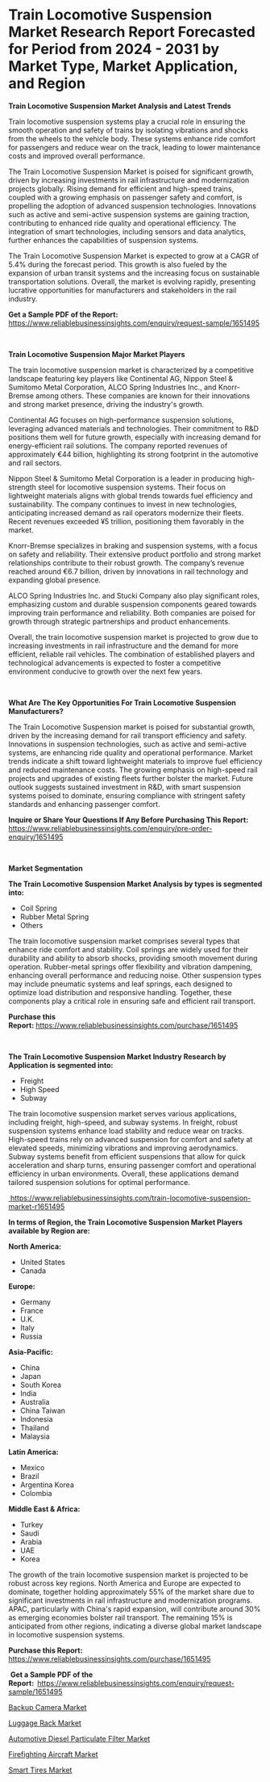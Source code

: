 <p><h1>Train Locomotive Suspension Market Research Report Forecasted for Period from 2024 -  2031 by Market Type, Market Application, and Region</h1></p><p><strong>Train Locomotive Suspension Market Analysis and Latest Trends</strong></p>
<p><p>Train locomotive suspension systems play a crucial role in ensuring the smooth operation and safety of trains by isolating vibrations and shocks from the wheels to the vehicle body. These systems enhance ride comfort for passengers and reduce wear on the track, leading to lower maintenance costs and improved overall performance.</p><p>The Train Locomotive Suspension Market is poised for significant growth, driven by increasing investments in rail infrastructure and modernization projects globally. Rising demand for efficient and high-speed trains, coupled with a growing emphasis on passenger safety and comfort, is propelling the adoption of advanced suspension technologies. Innovations such as active and semi-active suspension systems are gaining traction, contributing to enhanced ride quality and operational efficiency. The integration of smart technologies, including sensors and data analytics, further enhances the capabilities of suspension systems.</p><p>The Train Locomotive Suspension Market is expected to grow at a CAGR of 5.4% during the forecast period. This growth is also fueled by the expansion of urban transit systems and the increasing focus on sustainable transportation solutions. Overall, the market is evolving rapidly, presenting lucrative opportunities for manufacturers and stakeholders in the rail industry.</p></p>
<p><strong>Get a Sample PDF of the Report:&nbsp;</strong> <a href="https://www.reliablebusinessinsights.com/enquiry/request-sample/1651495?utm_campaign=1873&utm_medium=2&utm_source=Github&utm_content=ia&utm_term=08122024&utm_id=train-locomotive-suspension">https://www.reliablebusinessinsights.com/enquiry/request-sample/1651495</a></p>
<p>&nbsp;</p>
<p><strong>Train Locomotive Suspension Major Market Players</strong></p>
<p><p>The train locomotive suspension market is characterized by a competitive landscape featuring key players like Continental AG, Nippon Steel & Sumitomo Metal Corporation, ALCO Spring Industries Inc., and Knorr-Bremse among others. These companies are known for their innovations and strong market presence, driving the industry's growth.</p><p>Continental AG focuses on high-performance suspension solutions, leveraging advanced materials and technologies. Their commitment to R&D positions them well for future growth, especially with increasing demand for energy-efficient rail solutions. The company reported revenues of approximately €44 billion, highlighting its strong footprint in the automotive and rail sectors.</p><p>Nippon Steel & Sumitomo Metal Corporation is a leader in producing high-strength steel for locomotive suspension systems. Their focus on lightweight materials aligns with global trends towards fuel efficiency and sustainability. The company continues to invest in new technologies, anticipating increased demand as rail operators modernize their fleets. Recent revenues exceeded ¥5 trillion, positioning them favorably in the market.</p><p>Knorr-Bremse specializes in braking and suspension systems, with a focus on safety and reliability. Their extensive product portfolio and strong market relationships contribute to their robust growth. The company’s revenue reached around €6.7 billion, driven by innovations in rail technology and expanding global presence.</p><p>ALCO Spring Industries Inc. and Stucki Company also play significant roles, emphasizing custom and durable suspension components geared towards improving train performance and reliability. Both companies are poised for growth through strategic partnerships and product enhancements.</p><p>Overall, the train locomotive suspension market is projected to grow due to increasing investments in rail infrastructure and the demand for more efficient, reliable rail vehicles. The combination of established players and technological advancements is expected to foster a competitive environment conducive to growth over the next few years.</p></p>
<p>&nbsp;</p>
<p><strong>What Are The Key Opportunities For Train Locomotive Suspension Manufacturers?</strong></p>
<p><p>The Train Locomotive Suspension market is poised for substantial growth, driven by the increasing demand for rail transport efficiency and safety. Innovations in suspension technologies, such as active and semi-active systems, are enhancing ride quality and operational performance. Market trends indicate a shift toward lightweight materials to improve fuel efficiency and reduced maintenance costs. The growing emphasis on high-speed rail projects and upgrades of existing fleets further bolster the market. Future outlook suggests sustained investment in R&D, with smart suspension systems poised to dominate, ensuring compliance with stringent safety standards and enhancing passenger comfort.</p></p>
<p><strong>Inquire or Share Your Questions If Any Before Purchasing This Report:</strong> <a href="https://www.reliablebusinessinsights.com/enquiry/pre-order-enquiry/1651495?utm_campaign=1873&utm_medium=2&utm_source=Github&utm_content=ia&utm_term=08122024&utm_id=train-locomotive-suspension">https://www.reliablebusinessinsights.com/enquiry/pre-order-enquiry/1651495</a></p>
<p>&nbsp;</p>
<p><strong>Market Segmentation</strong></p>
<p><strong>The Train Locomotive Suspension Market Analysis by types is segmented into:</strong></p>
<p><ul><li>Coil Spring</li><li>Rubber Metal Spring</li><li>Others</li></ul></p>
<p><p>The train locomotive suspension market comprises several types that enhance ride comfort and stability. Coil springs are widely used for their durability and ability to absorb shocks, providing smooth movement during operation. Rubber-metal springs offer flexibility and vibration dampening, enhancing overall performance and reducing noise. Other suspension types may include pneumatic systems and leaf springs, each designed to optimize load distribution and responsive handling. Together, these components play a critical role in ensuring safe and efficient rail transport.</p></p>
<p><strong>Purchase this Report:&nbsp;</strong><a href="https://www.reliablebusinessinsights.com/purchase/1651495?utm_campaign=1873&utm_medium=2&utm_source=Github&utm_content=ia&utm_term=08122024&utm_id=train-locomotive-suspension">https://www.reliablebusinessinsights.com/purchase/1651495</a></p>
<p>&nbsp;</p>
<p><strong>The Train Locomotive Suspension Market Industry Research by Application is segmented into:</strong></p>
<p><ul><li>Freight</li><li>High Speed</li><li>Subway</li></ul></p>
<p><p>The train locomotive suspension market serves various applications, including freight, high-speed, and subway systems. In freight, robust suspension systems enhance load stability and reduce wear on tracks. High-speed trains rely on advanced suspension for comfort and safety at elevated speeds, minimizing vibrations and improving aerodynamics. Subway systems benefit from efficient suspensions that allow for quick acceleration and sharp turns, ensuring passenger comfort and operational efficiency in urban environments. Overall, these applications demand tailored suspension solutions for optimal performance.</p></p>
<p><a href="https://www.reliablebusinessinsights.com/train-locomotive-suspension-market-r1651495?utm_campaign=1873&utm_medium=2&utm_source=Github&utm_content=ia&utm_term=08122024&utm_id=train-locomotive-suspension">&nbsp;https://www.reliablebusinessinsights.com/train-locomotive-suspension-market-r1651495</a></p>
<p><strong>In terms of Region, the Train Locomotive Suspension Market Players available by Region are:</strong></p>
<p>
    <p> <strong> North America: </strong>
        <ul>
            <li>United States</li>
            <li>Canada</li>
        </ul>
        </p> 
    <p> <strong> Europe: </strong>
        <ul>
            <li>Germany</li>
            <li>France</li>
            <li>U.K.</li>
            <li>Italy</li>
            <li>Russia</li>
        </ul>
        </p> 
    <p> <strong> Asia-Pacific: </strong>
        <ul>
            <li>China</li>
            <li>Japan</li>
            <li>South Korea</li>
            <li>India</li>
            <li>Australia</li>
            <li>China Taiwan</li>
            <li>Indonesia</li>
            <li>Thailand</li>
            <li>Malaysia</li>
        </ul>
        </p> 
    <p> <strong> Latin America: </strong>
        <ul>
            <li>Mexico</li>
            <li>Brazil</li>
            <li>Argentina Korea</li>
            <li>Colombia</li>
        </ul>
        </p> 
    <p> <strong> Middle East & Africa: </strong>
        <ul>
            <li>Turkey</li>
            <li>Saudi</li>
            <li>Arabia</li>
            <li>UAE</li>
            <li>Korea</li>
        </ul>
    </p>
    </p>
<p><p>The growth of the train locomotive suspension market is projected to be robust across key regions. North America and Europe are expected to dominate, together holding approximately 55% of the market share due to significant investments in rail infrastructure and modernization programs. APAC, particularly with China's rapid expansion, will contribute around 30% as emerging economies bolster rail transport. The remaining 15% is anticipated from other regions, indicating a diverse global market landscape in locomotive suspension systems.</p></p>
<p><strong>Purchase this Report: </strong><a href="https://www.reliablebusinessinsights.com/purchase/1651495?utm_campaign=1873&utm_medium=2&utm_source=Github&utm_content=ia&utm_term=08122024&utm_id=train-locomotive-suspension">https://www.reliablebusinessinsights.com/purchase/1651495</a></p>
<p>&nbsp;<strong>Get a Sample PDF of the Report:&nbsp;&nbsp;</strong><a href="https://www.reliablebusinessinsights.com/enquiry/request-sample/1651495?utm_campaign=1873&utm_medium=2&utm_source=Github&utm_content=ia&utm_term=08122024&utm_id=train-locomotive-suspension">https://www.reliablebusinessinsights.com/enquiry/request-sample/1651495</a></p>
<p><strong></strong></p>
<p><p><a href="https://www.linkedin.com/pulse/th-score-market-0ptye?utm_campaign=1873&utm_medium=2&utm_source=Github&utm_content=ia&utm_term=08122024&utm_id=train-locomotive-suspension">Backup Camera Market</a></p><p><a href="https://www.linkedin.com/pulse/th-score-market-0ptye?utm_campaign=1873&utm_medium=2&utm_source=Github&utm_content=ia&utm_term=08122024&utm_id=train-locomotive-suspension">Luggage Rack Market</a></p><p><a href="https://www.linkedin.com/pulse/th-score-market-0ptye?utm_campaign=1873&utm_medium=2&utm_source=Github&utm_content=ia&utm_term=08122024&utm_id=train-locomotive-suspension">Automotive Diesel Particulate Filter Market</a></p><p><a href="https://www.linkedin.com/pulse/th-score-market-0ptye?utm_campaign=1873&utm_medium=2&utm_source=Github&utm_content=ia&utm_term=08122024&utm_id=train-locomotive-suspension">Firefighting Aircraft Market</a></p><p><a href="https://www.linkedin.com/pulse/th-score-market-0ptye?utm_campaign=1873&utm_medium=2&utm_source=Github&utm_content=ia&utm_term=08122024&utm_id=train-locomotive-suspension">Smart Tires Market</a></p></p>